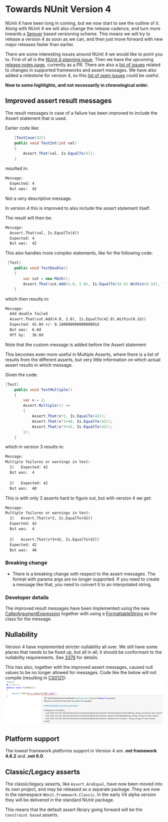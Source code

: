 # Towards NUnit Version 4

NUnit 4 have been long in coming, but we now start to see the outline of it.
Along with NUnit 4 we will also change the release cadence, and turn more towards a [Semver](https://semver.org) based versioning scheme.  This means we will try to release a version 4 as soon as we can, and then just move forward with new major releases faster than earlier.

There are some interesting issues around NUnit 4 we would like to point you to.  First of all is the [NUnit 4 planning issue](https://github.com/nunit/nunit/issues/3325).  Then we have the upcoming [release notes page](https://github.com/nunit/docs/blob/62c43cbbd32b8424c974d5ec50d5463a5c4cd621/docs/articles/nunit/release-notes/framework.md), currently as a PR. There are also a [list of issues](https://github.com/nunit/nunit/issues/4431) related to changes in supported frameworks and assert messages.  We have also added a milestone for version 4, so this [list of open issues](https://github.com/nunit/nunit/issues?q=is%3Aopen+is%3Aissue+milestone%3A4.0) could be useful.

**Now to some highlights, and not necessarily in chronological order.**

## Improved assert result messages

The result messages in case of a failure has been improved to include the Assert statement that is used.

Earlier code like:
```cs
    [TestCase(42)]
    public void TestInt(int val)
    {
        Assert.That(val, Is.EqualTo(4));
    }
```
resulted in:
```txt
Message: 
  Expected: 4
  But was:  42
```
Not a very descriptive message. 

In version 4 this is improved to also include the assert statement itself.

The result will then be:
```txt
Message: 
  Assert.That(val, Is.EqualTo(4))
  Expected: 4
  But was:  42
```

This also handles more complex statements, like for the following code:
```cs
 [Test]
    public void TestDouble()
    {
        var sut = new Math();
        Assert.That(sut.Add(4.0, 2.0), Is.EqualTo(42.0).Within(0.1d), "Add double failed");
    }
```
which then results in:
```txt
Message: 
  Add double failed
  Assert.That(sut.Add(4.0, 2.0), Is.EqualTo(42.0).Within(0.1d))
  Expected: 42.0d +/- 0.10000000000000001d
  But was:  6.0d
  Off by:   36.0d
```
Note that the custom message is added before the Assert statement

This becomes even more useful in Multiple Asserts, where there is a list of results from the different asserts, but very little information on which actual assert results in which message.

Given the code:
```cs
[Test]
    public void TestMultiple()
    {
        var x = 2;
        Assert.Multiple(() =>
        {
            Assert.That(x*2, Is.EqualTo(42));
            Assert.That(x*1+40, Is.EqualTo(42));
            Assert.That(x*3+42, Is.EqualTo(42));
        });
    }
```
which in version 3 results in:
```txt
Message: 
Multiple failures or warnings in test:
  1)   Expected: 42
  But was:  4

  2)   Expected: 42
  But was:  48
```
This is with only 3 asserts hard to figure out, but with version 4 we get:
```txt
Message: 
Multiple failures or warnings in test:
  1)   Assert.That(x*2, Is.EqualTo(42))
  Expected: 42
  But was:  4

  2)   Assert.That(x*3+42, Is.EqualTo(42))
  Expected: 42
  But was:  48
```

### Breaking change
* There is a breaking change with respect to the assert messages.  The format with params args are no longer supported.  If you need to create a message like that, you need to convert it to an interpolated string.
  
### Developer details
The improved result messages have been implemented using the new [CallerArgumentExpression](https://learn.microsoft.com/en-us/dotnet/csharp/language-reference/proposals/csharp-10.0/caller-argument-expression) together with using a [FormattableString](https://learn.microsoft.com/en-us/dotnet/api/system.formattablestring?view=net-6.0) as the class for the message.  

## Nullability
Version 4 have implemented stricter nullability all over.  We still have some places that needs to be fixed up, but all in all, it should be conformant to the nullability requirements.  See [3376](https://github.com/nunit/nunit/issues/3376) for details.

This has also, together with the improved assert messages, caused null values to be no longer allowed for messages. Code like the below will not compile (resulting in [CS0121](https://learn.microsoft.com/en-us/dotnet/csharp/misc/cs0121?f1url=%3FappId%3Droslyn%26k%3Dk(CS0121))):
![](AssertNull.png)

## Platform support

The lowest framework platforms support in Version 4 are **.net framework 4.6.2** and **.net 6.0**.

## Classic/Legacy asserts

The classic/legacy asserts, like `Assert.AreEqual`, have now been moved into its own project, and may be released as a separate package.  They are now in the namespace `NUnit.Framework.Classic`. 
In the early V4 alpha version they will be delivered in the standard NUnit package.

This means that the default assert library going forward will be the `Constraint based` asserts.



